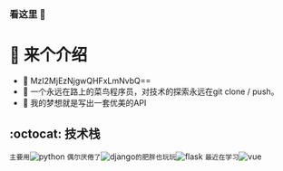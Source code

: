 ### 看这里 👋


<!-- [![Anurag's GitHub stats](https://github-readme-stats.vercel.app/api?username=Riceonc)](https://github.com/anuraghazra/github-readme-stats) -->

<!-- **Riceonc/Riceonc** is a ✨ _special_ ✨ repository because its `README.md` (this file) appears on your GitHub profile.
Here are some ideas to get you started:

- 🔭 I’m currently working on ...
- 🌱 I’m currently learning ...
- 👯 I’m looking to collaborate on ...
- 🤔 I’m looking for help with ...

- 📫 How to reach me: ...
- 😄 Pronouns: ...
- ⚡ Fun fact: ... -->
:mega: 来个介绍
=================
- 📧 MzI2MjEzNjgwQHFxLmNvbQ==
- 🔭 一个永远在路上的菜鸟程序员，对技术的探索永远在git clone / push。
- 💬 我的梦想就是写出一套优美的API

:octocat: 技术栈
----------------
`主要用`![python](https://img.shields.io/badge/python-blue.svg "python")
`偶尔厌倦了`![django](https://img.shields.io/badge/django-green.svg "django")`的肥胖也玩玩`![flask](https://img.shields.io/badge/flask-red.svg "flask")
`最近在学习`![vue](https://img.shields.io/badge/vue-yellowgreen.svg "vue")




